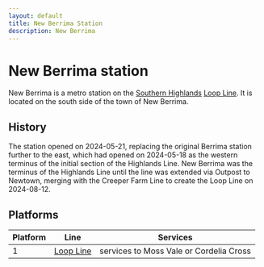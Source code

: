 ```yaml
---
layout: default
title: New Berrima Station
description: New Berrima
---
```


# New Berrima station

New Berrima is a metro station on the [Southern Highlands](/rail-networks/shr)
[Loop Line](/rail-lines/shr-loop-line). It is located on the south side of the town
of New Berrima.

## History

The station opened on 2024-05-21, replacing the original Berrima station further
to the east, which had opened on 2024-05-18 as the western terminus of the initial
section of the Highlands Line. New Berrima was the terminus of the Highlands Line
until the line was extended via Outpost to Newtown, merging with the Creeper Farm
Line to create the Loop Line on 2024-08-12.

## Platforms

Platform | Line | Services
---|---|---
1 | [Loop Line](/rail-lines/shr-loop-line) | services to Moss Vale or Cordelia Cross
